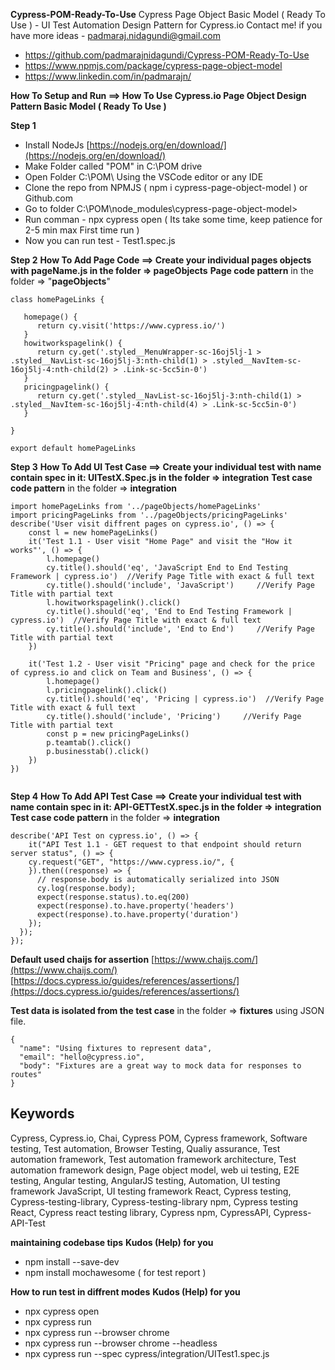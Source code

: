 
**Cypress-POM-Ready-To-Use** 
Cypress Page Object Basic Model ( Ready To Use ) - UI Test Automation Design Pattern for Cypress.io 
Contact me! if you have more ideas -  [padmaraj.nidagundi@gmail.com](mailto:padmaraj.nidagundi@gmail.com)  

 - https://github.com/padmarajnidagundi/Cypress-POM-Ready-To-Use
 - https://www.npmjs.com/package/cypress-page-object-model
 - https://www.linkedin.com/in/padmarajn/

**How To Setup and Run ==> How To Use Cypress.io Page Object Design Pattern Basic Model ( Ready To Use )**

**Step 1** 

 - Install NodeJs 
   [https://nodejs.org/en/download/](https://nodejs.org/en/download/)  
 - Make Folder called "POM" in C:\POM drive 
 - Open Folder C:\POM\  Using the VSCode editor or any IDE
 - Clone the repo from NPMJS ( npm i cypress-page-object-model  ) or Github.com
 - Go to folder C:\POM\node_modules\cypress-page-object-model>
 - Run comman - npx cypress open ( Its take some time, keep patience for 2-5 min max First time run )
 - Now you can run test - Test1.spec.js

**Step 2** 
**How To Add Page Code ==> Create your individual pages objects with pageName.js in the folder => pageObjects**
**Page code pattern** in the folder => "**pageObjects**"
```
class homePageLinks {

   homepage() {
      return cy.visit('https://www.cypress.io/')
   }
   howitworkspagelink() {
      return cy.get('.styled__MenuWrapper-sc-16oj5lj-1 > .styled__NavList-sc-16oj5lj-3:nth-child(1) > .styled__NavItem-sc-16oj5lj-4:nth-child(2) > .Link-sc-5cc5in-0')
   }
   pricingpagelink() {
      return cy.get('.styled__NavList-sc-16oj5lj-3:nth-child(1) > .styled__NavItem-sc-16oj5lj-4:nth-child(4) > .Link-sc-5cc5in-0')
   }

}

export default homePageLinks

```

**Step 3** 
**How To Add UI Test Case ==> Create your individual test with name contain spec in it:  UITestX.Spec.js in the folder =>  integration**
**Test case code pattern** in the folder =>  **integration**
```
import homePageLinks from '../pageObjects/homePageLinks'
import pricingPageLinks from '../pageObjects/pricingPageLinks'
describe('User visit diffrent pages on cypress.io', () => {
    const l = new homePageLinks()
    it('Test 1.1 - User visit "Home Page" and visit the "How it works"', () => {
        l.homepage()
        cy.title().should('eq', 'JavaScript End to End Testing Framework | cypress.io')  //Verify Page Title with exact & full text
        cy.title().should('include', 'JavaScript')     //Verify Page Title with partial text
        l.howitworkspagelink().click()
        cy.title().should('eq', 'End to End Testing Framework | cypress.io')  //Verify Page Title with exact & full text
        cy.title().should('include', 'End to End')     //Verify Page Title with partial text
    })

    it('Test 1.2 - User visit "Pricing" page and check for the price of cypress.io and click on Team and Business', () => {
        l.homepage()
        l.pricingpagelink().click()
        cy.title().should('eq', 'Pricing | cypress.io')  //Verify Page Title with exact & full text
        cy.title().should('include', 'Pricing')     //Verify Page Title with partial text
        const p = new pricingPageLinks()
        p.teamtab().click()
        p.businesstab().click()
    })
})


```
**Step 4** 
**How To Add API Test Case ==> Create your individual test with name contain spec in it:  API-GETTestX.spec.js in the folder =>  integration**
**Test case code pattern** in the folder =>  **integration**
```
describe('API Test on cypress.io', () => {
    it("API Test 1.1 - GET request to that endpoint should return server status", () => {
    cy.request("GET", "https://www.cypress.io/", {
    }).then((response) => {
      // response.body is automatically serialized into JSON
      cy.log(response.body);
      expect(response.status).to.eq(200)
      expect(response).to.have.property('headers')
      expect(response).to.have.property('duration')
    });
  });
});

```

 **Default used chaijs for assertion**
 [https://www.chaijs.com/](https://www.chaijs.com/)
 [https://docs.cypress.io/guides/references/assertions/](https://docs.cypress.io/guides/references/assertions/)
 
 **Test data is isolated from the test case** in the folder  => **fixtures** using JSON file.

``` 
{
  "name": "Using fixtures to represent data",
  "email": "hello@cypress.io",
  "body": "Fixtures are a great way to mock data for responses to routes"
}
```

 
## Keywords
Cypress, Cypress.io, Chai, Cypress POM, Cypress framework, Software testing, Test automation, Browser Testing, Qualiy assurance, Test automation framework, Test automation framework architecture, Test automation framework design, Page object model, web ui testing, E2E testing, Angular testing, AngularJS testing, Automation, UI testing framework JavaScript, UI testing framework React, Cypress testing, Cypress-testing-library, Cypress-testing-library npm, Cypress testing React, Cypress react testing library, Cypress npm, CypressAPI, Cypress-API-Test

**maintaining codebase tips** **Kudos (Help) for you**
-  npm install --save-dev
-  npm install mochawesome  ( for test report )

**How to run test in diffrent modes** **Kudos (Help) for you**
-  npx cypress open
-  npx cypress run
-  npx cypress run --browser chrome
-  npx cypress run --browser chrome --headless
-  npx cypress run --spec cypress/integration/UITest1.spec.js
